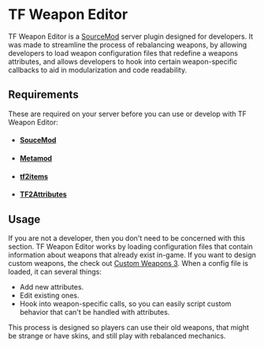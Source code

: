 # TF Weapon Editor

TF Weapon Editor is a [SourceMod](https://www.sourcemod.net/) server plugin designed for developers. It was made to streamline the process of rebalancing weapons, by allowing developers to load weapon configuration files that redefine a weapons attributes, and allows developers to hook into certain weapon-specific callbacks to aid in modularization and code readability.



## Requirements

These are required on your server before you can use or develop with TF Weapon Editor:

- #### [SouceMod](https://www.sourcemod.net/index.php)

- #### [Metamod](https://www.sourcemm.net/)

- #### [tf2items](https://builds.limetech.io/?p=tf2items)

- #### [TF2Attributes](https://forums.alliedmods.net/showthread.php?t=210221)



## Usage

If you are not a developer, then you don't need to be concerned with this section. TF Weapon Editor works by loading configuration files that contain information about weapons that already exist in-game. If you want to design custom weapons, the check out [Custom Weapons 3](https://forums.alliedmods.net/showthread.php?t=285258). When a config file is loaded, it can several things:

- Add new attributes.
- Edit existing ones.
- Hook into weapon-specific calls, so you can easily script custom behavior that can't be handled with attributes.

This process is designed so players can use their old weapons, that might be strange or have skins, and still play with rebalanced mechanics.



